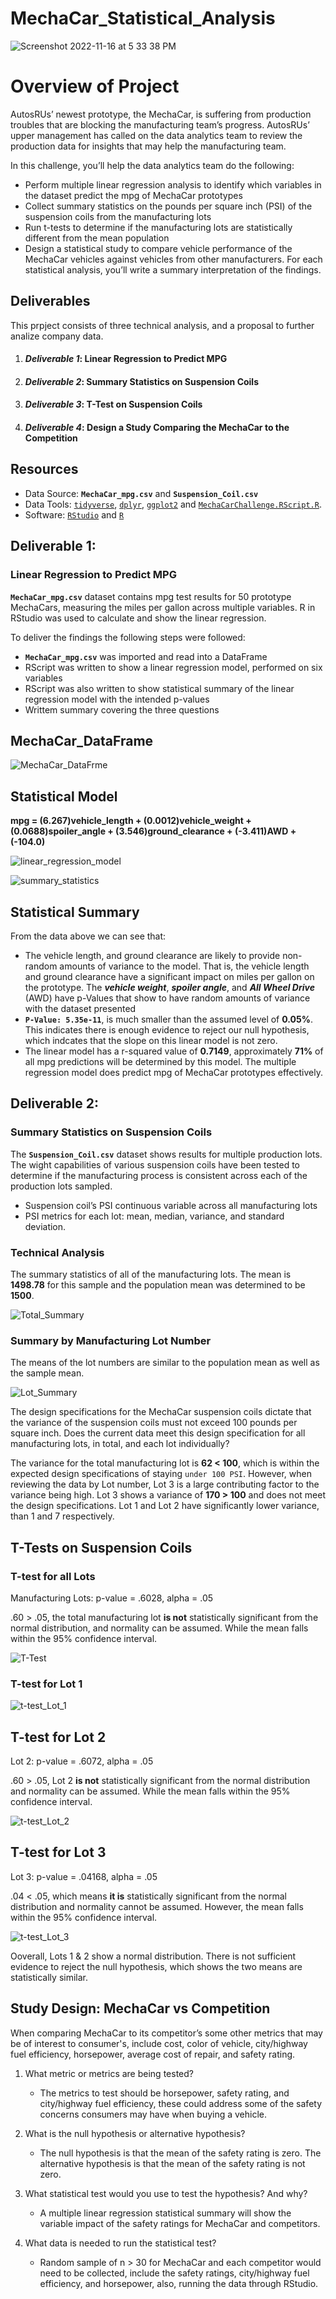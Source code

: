 # MechaCar_Statistical_Analysis

![Screenshot 2022-11-16 at 5 33 38 PM](https://user-images.githubusercontent.com/109354592/202317762-2e726893-baa0-4c1a-96f8-99d156de737e.png)

# Overview of Project
AutosRUs’ newest prototype, the MechaCar, is suffering from production troubles that are blocking the manufacturing team’s progress. AutosRUs’ upper management has called on the data analytics team to review the production data for insights that may help the manufacturing team.

In this challenge, you’ll help the data analytics team do the following:

- Perform multiple linear regression analysis to identify which variables in the dataset predict the mpg of MechaCar prototypes
- Collect summary statistics on the pounds per square inch (PSI) of the suspension coils from the manufacturing lots
- Run t-tests to determine if the manufacturing lots are statistically different from the mean population
- Design a statistical study to compare vehicle performance of the MechaCar vehicles against vehicles from other manufacturers. For each statistical analysis, you’ll write a summary interpretation of the findings.   

## Deliverables
This prpject consists of three technical analysis, and a proposal to further analize company data.

1. #### _**Deliverable 1**_: Linear Regression to Predict MPG
2. #### **_Deliverable 2_**: Summary Statistics on Suspension Coils
3. #### **_Deliverable 3_**: T-Test on Suspension Coils
4. #### _**Deliverable 4**_: Design a Study Comparing the MechaCar to the Competition

## Resources
* Data Source: **`MechaCar_mpg.csv`** and **`Suspension_Coil.csv`**
* Data Tools: [`tidyverse`](https://www.tidyverse.org/), [`dplyr`](https://dplyr.tidyverse.org/), [`ggplot2`](https://ggplot2.tidyverse.org/) and [`MechaCarChallenge.RScript.R`](https://github.com/jbailey2705/MechaCar_Statistical_Analysis/blob/main/MechaCarChallenge.RScript.R).
* Software: [`RStudio`](https://posit.co/) and [`R`](https://cran.r-project.org/)

## Deliverable 1:
### Linear Regression to Predict MPG
**`MechaCar_mpg.csv`** dataset contains mpg test results for 50 prototype MechaCars, measuring the miles per gallon across multiple variables. R in RStudio was used to calculate and show the linear regression.

To deliver the findings the following steps were followed:
* **`MechaCar_mpg.csv`** was imported and read into a DataFrame
*  RScript was written to show a linear regression model, performed on six variables
*  RScript was also written to show statistical summary of the linear regression model with the intended p-values
*  Writtem summary covering the three questions

## MechaCar_DataFrame

![MechaCar_DataFrme](https://user-images.githubusercontent.com/109354592/202325917-81588d58-5a3a-47b3-8bb6-e3c1dc96c37c.png)

## Statistical Model

**mpg = (6.267)vehicle_length + (0.0012)vehicle_weight + (0.0688)spoiler_angle + (3.546)ground_clearance + (-3.411)AWD + (-104.0)**

![linear_regression_model](https://user-images.githubusercontent.com/109354592/202329003-5b21c038-694b-4961-83f7-8ea8d639787e.png)

![summary_statistics](https://user-images.githubusercontent.com/109354592/202326007-504bb0db-77af-4ef1-bdb5-6fda7ebba1bb.png)


## Statistical Summary

From the data above we can see that:

- The vehicle length, and ground clearance are likely to provide non-random amounts of variance to the model. That is, the vehicle length and ground clearance have a significant impact on miles per gallon on the prototype. The _**vehicle weight**_, _**spoiler angle**_, and _**All Wheel Drive**_ (AWD) have p-Values that show to have random amounts of variance with the dataset presented
- **`P-Value: 5.35e-11`**, is much smaller than the assumed level of **0.05%**. This indicates there is enough evidence to reject our null hypothesis, which indcates that the slope on this linear model is not zero.
- The linear model has a r-squared value of **0.7149**, approximately **71%** of all mpg predictions will be determined by this model. The multiple regression model does predict mpg of MechaCar prototypes effectively.

## Deliverable 2:
### Summary Statistics on Suspension Coils

The **`Suspension_Coil.csv`** dataset shows results for multiple production lots. The wight capabilities of various suspension coils have been tested to determine if the manufacturing process is consistent across each of the production lots sampled.

* Suspension coil’s PSI continuous variable across all manufacturing lots
* PSI metrics for each lot: mean, median, variance, and standard deviation.

### Technical Analysis

The summary statistics of all of the manufacturing lots. The mean is **1498.78** for this sample and the population mean was determined to be **1500**.

![Total_Summary](https://user-images.githubusercontent.com/109354592/202792567-cf94f710-47fe-4ffe-9dbf-619f14b45a68.png)

### Summary by Manufacturing Lot Number

The means of the lot numbers are similar to the population mean as well as the sample mean.

![Lot_Summary](https://user-images.githubusercontent.com/109354592/202792730-e3faaeb5-d38f-4b7d-a2b4-73652ba0e331.png)

The design specifications for the MechaCar suspension coils dictate that the variance of the suspension coils must not exceed 100 pounds per square inch. Does the current data meet this design specification for all manufacturing lots, in total, and each lot individually?

The variance for the total manufacturing lot is **62 < 100**, which is within the expected design specifications of staying `under 100 PSI`. However, when reviewing the data by Lot number, Lot 3 is a large contributing factor to the variance being high. Lot 3 shows a variance of **170 > 100** and does not meet the design specifications. 
Lot 1 and Lot 2 have significantly lower variance, than 1 and 7 respectively.

## T-Tests on Suspension Coils

### T-test for all Lots

Manufacturing Lots: p-value = .6028, alpha = .05

.60 > .05, the total manufacturing lot **is not** statistically significant from the normal distribution, and normality can be assumed. While the mean falls within the 95% confidence interval.

![T-Test](https://user-images.githubusercontent.com/109354592/202795743-676e93a6-5827-469e-8b25-dcdbdc28063c.png)

### T-test for Lot 1

![t-test_Lot_1](https://user-images.githubusercontent.com/109354592/202795929-a7df2692-1b35-40a8-96e7-5888b069c491.png)

## T-test for Lot 2

Lot 2: p-value = .6072, alpha = .05

.60 > .05, Lot 2 **is not** statistically significant from the normal distribution and normality can be assumed. While the mean falls within the 95% confidence interval.

![t-test_Lot_2](https://user-images.githubusercontent.com/109354592/202796191-51e9c08b-6fe6-40ed-9fa7-a8fc0e12b3a5.png)

## T-test for Lot 3

Lot 3: p-value = .04168, alpha = .05

.04 < .05, which means **it is** statistically significant from the normal distribution and normality cannot be assumed. However, the mean falls within the 95% confidence interval.

![t-test_Lot_3](https://user-images.githubusercontent.com/109354592/202796358-45f8e038-5416-4d85-9461-ead539b81a70.png)

Ooverall, Lots 1 & 2 show a normal distribution. There is not sufficient evidence to reject the null hypothesis, which shows the two means are statistically similar.

## Study Design: MechaCar vs Competition

When comparing MechaCar to its competitor’s some other metrics that may be of interest to consumer's, include cost,  color of vehicle, city/highway fuel efficiency, horsepower, average cost of repair, and safety rating.

1. What metric or metrics are being tested?
   - The metrics to test should be horsepower, safety rating, and city/highway fuel efficiency, these could address some of the safety concerns consumers may have when buying a vehicle.

2. What is the null hypothesis or alternative hypothesis?
   - The null hypothesis is that the mean of the safety rating is zero. The alternative hypothesis is that the mean of the safety rating is not zero.

3. What statistical test would you use to test the hypothesis? And why?
   - A multiple linear regression statistical summary will show the variable impact of the safety ratings for MechaCar and competitors.

4. What data is needed to run the statistical test?
   - Random sample of n > 30 for MechaCar and each competitor would need to be collected, include the safety ratings, city/highway fuel efficiency, and horsepower, also, running the data through RStudio.

